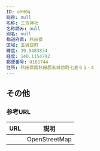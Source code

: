 ```yaml
---
ID: oYH0q
総称: null
名称: 三吉神社
名称読み: null
別名: null
都道府県: 秋田県
区域: 五城目町
緯度: 39.9483834
経度: 140.1154792
郵便番号: 0181744
住所: 秋田県南秋田郡五城目町七倉６１−４
---
```


## その他

### 参考URL

| URL | 説明          |
| --- | ------------- |
|     | OpenStreetMap |
